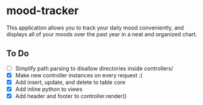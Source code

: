 # mood-tracker
This application allows you to track your daily mood conveniently, and displays all of your moods over the past year in a neat and organized chart.

## To Do
 - [ ] Simplify path parsing to disallow directories inside controllers/
 - [x] Make new controller instances on every request :(
 - [x] Add insert, update, and delete to table core
 - [x] Add inline python to views
 - [x] Add header and footer to controller.render()
